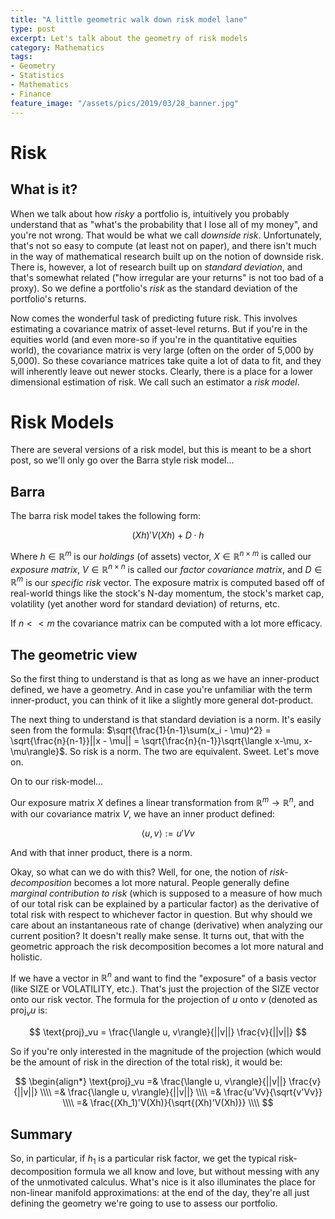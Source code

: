```yaml
---
title: "A little geometric walk down risk model lane"
type: post
excerpt: Let's talk about the geometry of risk models
category: Mathematics
tags:
- Geometry
- Statistics
- Mathematics
- Finance
feature_image: "/assets/pics/2019/03/28_banner.jpg"
---
```


# Risk

## What is it?

When we talk about how *risky* a portfolio is, intuitively you probably understand that as "what's the probability that I lose all of my money", and you're not wrong. That would be what we call *downside risk*. Unfortunately, that's not so easy to compute (at least not on paper), and there isn't much in the way of mathematical research built up on the notion of downside risk. There is, however, a lot of research built up on *standard deviation*, and that's somewhat related ("how irregular are your returns" is not too bad of a proxy). So we define a portfolio's *risk* as the standard deviation of the portfolio's returns.

Now comes the wonderful task of predicting future risk. This involves estimating a covariance matrix of asset-level returns. But if you're in the equities world (and even more-so if you're in the quantitative equities world), the covariance matrix is very large (often on the order of 5,000 by 5,000). So these covariance matrices take quite a lot of data to fit, and they will inherently leave out newer stocks. Clearly, there is a place for a lower dimensional estimation of risk. We call such an estimator a *risk model*.

# Risk Models

There are several versions of a risk model, but this is meant to be a short post, so we'll only go over the Barra style risk model...

## Barra

The barra risk model takes the following form:

$$
(Xh)'V(Xh) + D\cdot h
$$

Where $h \in \mathbb{R}^m$ is our *holdings* (of assets) vector, $X \in \mathbb{R}^{n\times m}$ is called our *exposure matrix*, $V \in \mathbb{R}^{n\times n}$ is called our *factor covariance matrix*, and $D \in \mathbb{R}^{m}$ is our *specific risk* vector. The exposure matrix is computed based off of real-world things like the stock's N-day momentum, the stock's market cap, volatility (yet another word for standard deviation) of returns, etc.

If $n << m$ the covariance matrix can be computed with a lot more efficacy.

## The geometric view

So the first thing to understand is that as long as we have an inner-product defined, we have a geometry. And in case you're unfamiliar with the term inner-product, you can think of it like a slightly more general dot-product.

The next thing to understand is that standard deviation is a norm. It's easily seen from the formula: $\sqrt{\frac{1}{n-1}\sum(x_i - \mu)^2} = \sqrt{\frac{n}{n-1}}||x - \mu|| = \sqrt{\frac{n}{n-1}}\sqrt{\langle x-\mu, x-\mu\rangle}$. So risk is a norm. The two are equivalent. Sweet. Let's move on.

On to our risk-model...

Our exposure matrix $X$ defines a linear transformation from $\mathbb{R}^m\to\mathbb{R}^n$, and with our covariance matrix $V$, we have an inner product defined:

$$
\langle u, v\rangle := u'Vv
$$

And with that inner product, there is a norm.

Okay, so what can we do with this? Well, for one, the notion of *risk-decomposition* becomes a lot more natural. People generally define *marginal contribution to risk* (which is supposed to a measure of how much of our total risk can be explained by a particular factor) as the derivative of total risk with respect to whichever factor in question. But why should we care about an instantaneous rate of change (derivative) when analyzing our current position? It doesn't really make sense. It turns out, that with the geometric approach the risk decomposition becomes a lot more natural and holistic.

If we have a vector in $\mathbb{R}^n$ and want to find the "exposure" of a basis vector (like SIZE or VOLATILITY, etc.). That's just the projection of the SIZE vector onto our risk vector. The formula for the projection of $u$ onto $v$ (denoted as $\text{proj}_vu$ is:

$$
\text{proj}_vu = \frac{\langle u, v\rangle}{||v||} \frac{v}{||v||}
$$

So if you're only interested in the magnitude of the projection (which would be the amount of risk in the direction of the total risk), it would be:

$$
\begin{align*}
\text{proj}_vu
=& \frac{\langle u, v\rangle}{||v||} \frac{v}{||v||} \\\\
=& \frac{\langle u, v\rangle}{||v||} \\\\
=& \frac{u'Vv}{\sqrt{v'Vv}} \\\\
=& \frac{(Xh_1)'V(Xh)}{\sqrt{(Xh)'V(Xh)}} \\\\
$$

## Summary

So, in particular, if $h_1$ is a particular risk factor, we get the typical risk-decomposition formula we all know and love, but without messing with any of the unmotivated calculus. What's nice is it also illuminates the place for non-linear manifold approximations: at the end of the day, they're all just defining the geometry we're going to use to assess our portfolio.
